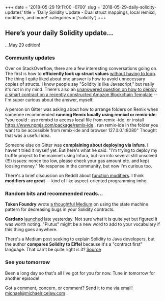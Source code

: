 +++
date = '2018-05-29 19:11:00 -0700'
slug = '2018-05-29-daily-solidity-updates'
title = 'Daily Solidity Update - Dual struct mappings, local remixd, modifiers, and more!'
categories = ['solidity']
+++

## Here’s your daily Solidity update...

...May 29 edition!

### Community updates

Over on StackOverflow, there are a few interesting conversations going on. The first is how to **efficiently look up struct values** [without having to loop](https://stackoverflow.com/questions/50569984/how-to-query-a-struct-by-multiple-attributes-in-solidity). The thing I quite liked about one answer is how to avoid unnecessary copies of structs. I know people say "Solidity is like Javascript," but really it's not in my mind. There's also an [unanswered question on how to deploy a smart contract on a recently constructed Amazon Blockchain Template](https://stackoverflow.com/questions/50578696/how-to-write-applications-on-ethereum-netwrok-deployed-using-the-aws-blockchain) -- I'm super curious about the answer, myself.

A person on Gitter was asking about how to arrange folders on Remix when someone recommended **running Remix locally using remixd or remix-ide**: "you could : use remixd to access local file from remix -ide. or install https://www.npmjs.com/package/remix-ide , run remix-ide in the folder you want to be accessible from remix-ide and browser 127.0.0.1:8080" Thought that was a useful idea.

Someone else on Gitter was **complaining about deploying via Infura**. I haven't tried it myself yet. But here's what he said: "I'm trying to deploy my truffle project to the mainnet using Infura, but ran into several still unsolved (!!!) issues: nonce too low, please check your gas amount etc. and kept loosing money." No response in the community, but now I'm curious too.

There's a brief discussion on Reddit about [function modifiers](https://www.reddit.com/r/solidity/comments/8ku89r/what_are_function_modifiers/). I think **modifiers are great** -- kind of like aspect-oriented programming imho.

### Random bits and recommended reads...
**Token Foundry** wrote [a thoughtful Medium](https://medium.com/@tokenfoundry/a-solidity-implementation-of-the-state-machine-design-pattern-25de8b1dfbc5) on using the state machine pattern for decreasing bugs in your Solidity contracts.

**Cardano** [launched](https://iohk.io/blog/first-cardano-testnet-launches-for-smart-contracts/) late yesterday. Not sure what it is quite yet but figured it was worth noting. "Plutus" might be a new word to add to your vocabulary if this thing goes anywhere.

There's a Medium post seeking to explain Solidity to Java developers, but the author **compares Solidity to Eiffel** because it's a "contract first" language. That can't be quite right is it? [Source](https://blog.infullmobile.com/journey-of-learning-solidity-tips-and-tricks-from-java-developers-perspective-8d429f502c31)

### See you tomorrow

Been a long day so that's all I've got for you for now. Tune in tomorrow for another episode!

Got a comment, concern, or comment? Send it to me via email! [michael@michaelricelaw.com](mailto:michael@michaelricelaw.com)
.
